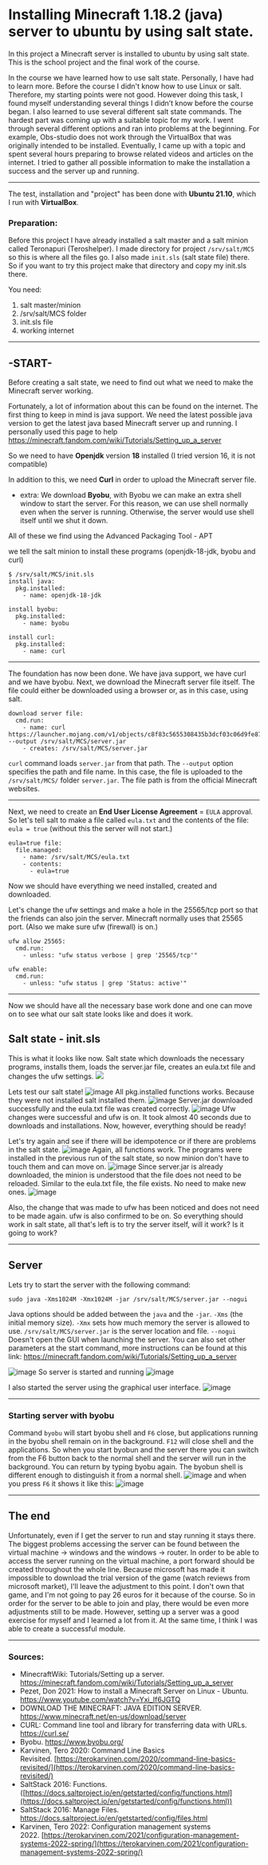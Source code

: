 # Installing Minecraft 1.18.2 (java) server to ubuntu by using salt state.

In this project a Minecraft server is installed to ubuntu by using salt state. This is the school project and the final work of the course.

In the course we have learned how to use salt state. Personally, I have had to learn more. Before the course I didn't know how to use Linux or salt.
Therefore, my starting points were not good. However doing this task, I found myself understanding several things I didn’t know before the course began. I also learned to use several different salt state commands. The hardest part was coming up with a suitable topic for my work. I went through several different options and ran into problems at the beginning. For example, Obs-studio does not work through the VirtualBox that was originally intended to be installed. Eventually, I came up with a topic and spent several hours preparing to browse related videos and articles on the internet. I tried to gather all possible information to make the installation a success and the server up and running.

----------

The test, installation and "project" has been done with **Ubuntu 21.10**, which I run with **VirtualBox**.

### Preparation: 
Before this project I have already installed a salt master and a salt minion called Teronapuri (Teroshelper).
I made directory for project `/srv/salt/MCS` so this is where all the files go. I also made `init.sls` (salt state file) there. So if you want to try this project make that directory and copy my init.sls there. 

You need:
1. salt master/minion
2. /srv/salt/MCS folder
3. init.sls file
4. working internet

---------------

## -START-
Before creating a salt state, we need to find out what we need to make the Minecraft server working. 

Fortunately, a lot of information about this can be found on the internet. The first thing to keep in mind is java support. We need the latest possible java version to get the latest java based Minecraft server up and running. I personally used this page to help https://minecraft.fandom.com/wiki/Tutorials/Setting_up_a_server

So we need to have **Openjdk** version **18** installed (I tried version 16, it is not compatible)

In addition to this, we need **Curl** in order to upload the Minecraft server file.

+ extra: We download **Byobu**, with Byobu we can make an extra shell window to start the server. For this reason, we can use shell normally even when the server is running. Otherwise, the server would use shell itself until we shut it down. 

All of these we find using the Advanced Packaging Tool - APT

we tell the salt minion to install these programs (openjdk-18-jdk, byobu and curl)
```
$ /srv/salt/MCS/init.sls
install java:
  pkg.installed:
    - name: openjdk-18-jdk
     
install byobu:
  pkg.installed: 
    - name: byobu
     
install curl:
  pkg.installed:
    - name: curl
```

-----------------------

The foundation has now been done. We have java support, we have curl and we have byobu. Next, we download the Minecraft server file itself. The file could either be downloaded using a browser or, as in this case, using salt.

```
download server file: 
  cmd.run:
    - name: curl https://launcher.mojang.com/v1/objects/c8f83c5655308435b3dcf03c06d9fe8740a77469/server.jar --output /srv/salt/MCS/server.jar
    - creates: /srv/salt/MCS/server.jar
```
`curl` command loads `server.jar` from that path. The `--output` option specifies the path and file name. In this case, the file is uploaded to the `/srv/salt/MCS/` folder `server.jar`. The file path is from the official Minecraft websites.

-------------------------
Next, we need to create an **End User License Agreement** = `EULA` approval. So let's tell salt to make a file called `eula.txt` and the contents of the file: `eula = true` (without this the server will not start.)

```
eula=true file:
  file.managed:
    - name: /srv/salt/MCS/eula.txt
    - contents: 
      - eula=true
```
Now we should have everything we need installed, created and downloaded. 

Let's change the ufw settings and make a hole in the 25565/tcp port so that the friends can also join the server. Minecraft normally uses that 25565 port. (Also we make sure ufw (firewall) is on.)

```
ufw allow 25565:
  cmd.run:
    - unless: "ufw status verbose | grep '25565/tcp'"

ufw enable:
  cmd.run:
    - unless: "ufw status | grep 'Status: active'"
```

---------------------

Now we should have all the necessary base work done and one can move on to see what our salt state looks like and does it work.


## Salt state - init.sls
This is what it looks like now. Salt state which downloads the necessary programs, installs them, loads the server.jar file, creates an eula.txt file and changes the ufw settings.
![](https://cdn.discordapp.com/attachments/784040982043295814/975466582316834946/unknown.png)







Lets test our salt state! 
![image](/.attachments/af06dd37017a1131bd1f54d41abd0770994bf9e7.png)
All pkg.installed functions works. Because they were not installed salt installed them.
![image](/.attachments/bef879f12705f3c2090ffd1f099ce3143f5ecb3c.png)
Server.jar downloaded successfully and the eula.txt file was created correctly.
![image](/.attachments/efeecc2256e8d47178085fd588e45deb303e8927.png)
Ufw changes were successful and ufw is on. It took almost 40 seconds due to downloads and installations. Now, however, everything should be ready!

Let's try again and see if there will be idempotence or if there are problems in the salt state.
![image](/.attachments/309b973ea42ed2383fe92a2edc7000aad309099c.png)
Again, all functions work. The programs were installed in the previous run of the salt state, so now minion don't have to touch them and can move on.
![image](/.attachments/5c6642cc5d657372bea7a8bd65390a927dc5272c.png)
Since server.jar is already downloaded, the minion is understood that the file does not need to be reloaded. Similar to the eula.txt file, the file exists. No need to make new ones.
![image](/.attachments/e9d6ba7458f76c0dbeba2dc507e1e81596366a1a.png)
  
Also, the change that was made to ufw has been noticed and does not need to be made again. ufw is also confirmed to be on. 
So everything should work in salt state, all that's left is to try the server itself, will it work? Is it going to work?

-------------

## Server
Lets try to start the server with the following command:
```
sudo java -Xms1024M -Xmx1024M -jar /srv/salt/MCS/server.jar --nogui
```
Java options should be added between the `java` and the `-jar`.
`-Xms` (the initial memory size).
`-Xmx` sets how much memory the server is allowed to use.
`/srv/salt/MCS/server.jar` is the server location and file.
`--nogui` Doesn't open the GUI when launching the server.
You can also set other parameters at the start command, more instructions can be found at this link:
https://minecraft.fandom.com/wiki/Tutorials/Setting_up_a_server

![image](/.attachments/fd259946c462d40e9d02d34b769ae043e6265453.png)
So server is started and running
![image](/.attachments/f2e50820311da67f3ef7e961e799b4f283cc47ab.png)


I also started the server using the graphical user interface.
![image](/.attachments/32733eef6fbf816859c526f22ff52b94288776e8.png)

--------------------

### Starting server with byobu

Command `byobu` will start byobu shell and `F6` close, but applications running in the byobu shell remain on in the background. `F12` will close shell and the applications. So when you start byobun and the server there you can switch from the F6 button back to the normal shell and the server will run in the background. You can return by typing byobu again. The byobun shell is different enough to distinguish it from a normal shell.
![image](/.attachments/971be9af690739f92b1bb310c2d2cb0f0d6eba2a.png)
and when you press `F6` it shows it like this: 
![image](/.attachments/c774f3ae35e7343eb35c98e8e9345697eeb76712.png)

-------------------

## The end

Unfortunately, even if I get the server to run and stay running it stays there. The biggest problems accessing the server can be found between the virtual machine -> windows and the windows -> router. In order to be able to access the server running on the virtual machine, a port forward should be created throughout the whole line. Because microsoft has made it impossible to download the trial version of the game (watch reviews from microsoft market), I'll leave the adjustment to this point. I don't own that game, and I'm not going to pay 26 euros for it because of the course. So in order for the server to be able to join and play, there would be even more adjustments still to be made. However, setting up a server was a good exercise for myself and I learned a lot from it. At the same time, I think I was able to create a successful module.

--------------------

### Sources:

- MinecraftWiki: Tutorials/Setting up a server. https://minecraft.fandom.com/wiki/Tutorials/Setting_up_a_server
- Pezet, Don 2021: How to install a Minecraft Server on Linux - Ubuntu. https://www.youtube.com/watch?v=Yxi_If6JGTQ
- DOWNLOAD THE MINECRAFT: JAVA EDITION SERVER. https://www.minecraft.net/en-us/download/server
- CURL: Command line tool and library for transferring data with URLs. https://curl.se/
- Byobu. https://www.byobu.org/
- Karvinen, Tero 2020: Command Line Basics Revisited. [https://terokarvinen.com/2020/command-line-basics-revisited/](https://terokarvinen.com/2020/command-line-basics-revisited/)
- SaltStack 2016: Functions. ([https://docs.saltproject.io/en/getstarted/config/functions.html](https://docs.saltproject.io/en/getstarted/config/functions.html))
- SaltStack 2016: Manage Files. https://docs.saltproject.io/en/getstarted/config/files.html
- Karvinen, Tero 2022: Configuration management systems 2022. [https://terokarvinen.com/2021/configuration-management-systems-2022-spring/](https://terokarvinen.com/2021/configuration-management-systems-2022-spring/)
